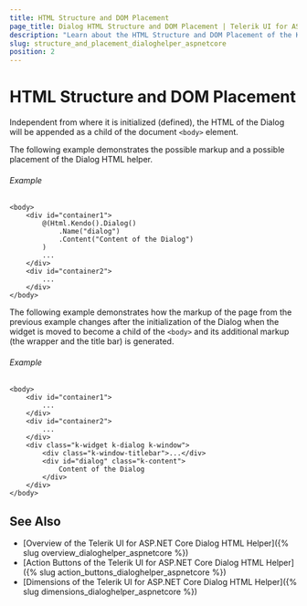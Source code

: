 ```yaml
---
title: HTML Structure and DOM Placement
page_title: Dialog HTML Structure and DOM Placement | Telerik UI for ASP.NET Core HtmlHelpers
description: "Learn about the HTML Structure and DOM Placement of the Kendo UI Dialog HtmlHelper for ASP.NET Core (MVC 6 or ASP.NET Core MVC)."
slug: structure_and_placement_dialoghelper_aspnetcore
position: 2
---
```


# HTML Structure and DOM Placement

Independent from where it is initialized (defined), the HTML of the Dialog will be appended as a child of the document `<body>` element.

The following example demonstrates the possible markup and a possible placement of the Dialog HTML helper.

###### Example

    <body>
        <div id="container1">
            @(Html.Kendo().Dialog()
                .Name("dialog")
                .Content("Content of the Dialog")
            )
            ...
        </div>
        <div id="container2">
            ...
        </div>
    </body>

The following example demonstrates how the markup of the page from the previous example changes after the initialization of the Dialog when the widget is moved to become a child of the `<body>` and its additional markup (the wrapper and the title bar) is generated.

###### Example

    <body>
        <div id="container1">
            ...
        </div>
        <div id="container2">
            ...
        </div>
        <div class="k-widget k-dialog k-window">
            <div class="k-window-titlebar">...</div>
            <div id="dialog" class="k-content">
                Content of the Dialog
            </div>
        </div>
    </body>

## See Also

* [Overview of the Telerik UI for ASP.NET Core Dialog HTML Helper]({% slug overview_dialoghelper_aspnetcore %})
* [Action Buttons of the Telerik UI for ASP.NET Core Dialog HTML Helper]({% slug action_buttons_dialoghelper_aspnetcore %})
* [Dimensions of the Telerik UI for ASP.NET Core Dialog HTML Helper]({% slug dimensions_dialoghelper_aspnetcore %})
